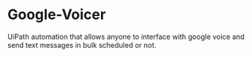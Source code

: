 # Google-Voicer
UiPath automation that allows anyone to interface with google voice and send text messages in bulk scheduled or not.
